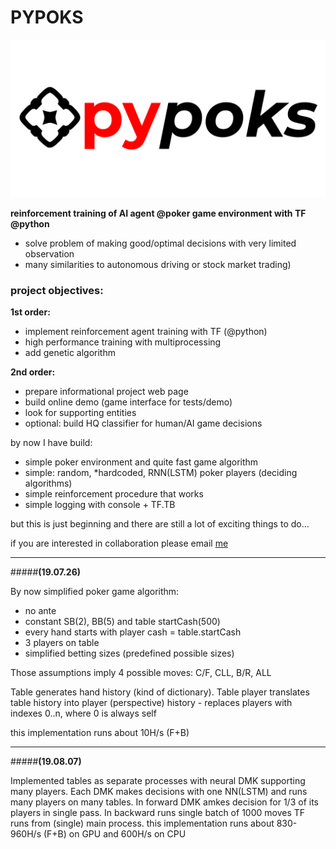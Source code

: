 # PYPOKS

![](pypoks.png)

**reinforcement training of AI agent @poker game environment with TF @python**  
- solve problem of making good/optimal decisions with very limited observation  
- many similarities to autonomous driving or stock market trading)

### project objectives:  

**1st order:**
- implement reinforcement agent training with TF (@python)
- high performance training with multiprocessing
- add genetic algorithm  

**2nd order:**
- prepare informational project web page
- build online demo (game interface for tests/demo)
- look for supporting entities
- optional: build HQ classifier for human/AI game decisions

by now I have build:
* simple poker environment and quite fast game algorithm
* simple: random, *hardcoded, RNN(LSTM) poker players (deciding algorithms)
* simple reinforcement procedure that works
* simple logging with console + TF.TB

but this is just beginning and there are still a lot of exciting things to do...

if you are interested in collaboration please email [me](mailto:tojestprzedmalpa@gmail.com)

***
#####**(19.07.26)**  

By now simplified poker game algorithm:
- no ante
- constant SB(2), BB(5) and table startCash(500)
- every hand starts with player cash = table.startCash
- 3 players on table
- simplified betting sizes (predefined possible sizes)

Those assumptions imply 4 possible moves: C/F, CLL, B/R, ALL

Table generates hand history (kind of dictionary).
Table player translates table history into player (perspective) history - replaces players with indexes 0..n, where 0 is always self

this implementation runs about 10H/s (F+B)

***
#####**(19.08.07)**  

Implemented tables as separate processes with neural DMK supporting many players.
Each DMK makes decisions with one NN(LSTM) and runs many players on many tables.
In forward DMK amkes decision for 1/3 of its players in single pass. In backward runs single batch of 1000 moves
TF runs from (single) main process.
this implementation runs about 830-960H/s (F+B) on GPU and 600H/s on CPU